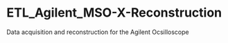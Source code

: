 # ETL_Agilent_MSO-X-Reconstruction
Data acquisition and reconstruction for the Agilent Ocsilloscope

